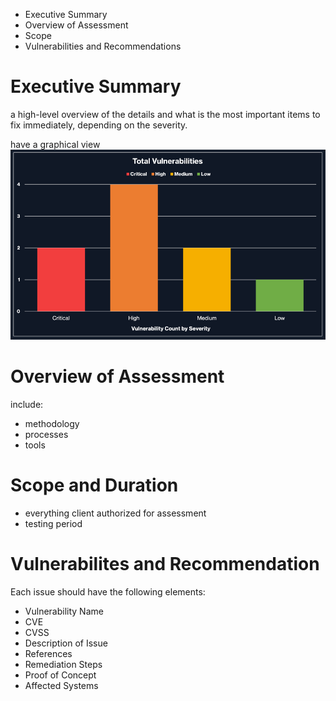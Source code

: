 - Executive Summary
- Overview of Assessment
- Scope
- Vulnerabilities and Recommendations

# Executive Summary
a high-level overview of the details and what is the most important items to fix immediately, depending on the severity.

have a graphical view
![](Assets/Screenshot%202025-05-05%20at%202.52.03%20PM.png)

# Overview of Assessment
include: 
- methodology 
- processes 
- tools

# Scope and Duration
- everything client authorized for assessment 
- testing period

# Vulnerabilites and Recommendation
Each issue should have the following elements:
- Vulnerability Name
- CVE
- CVSS
- Description of Issue
- References
- Remediation Steps
- Proof of Concept
- Affected Systems
